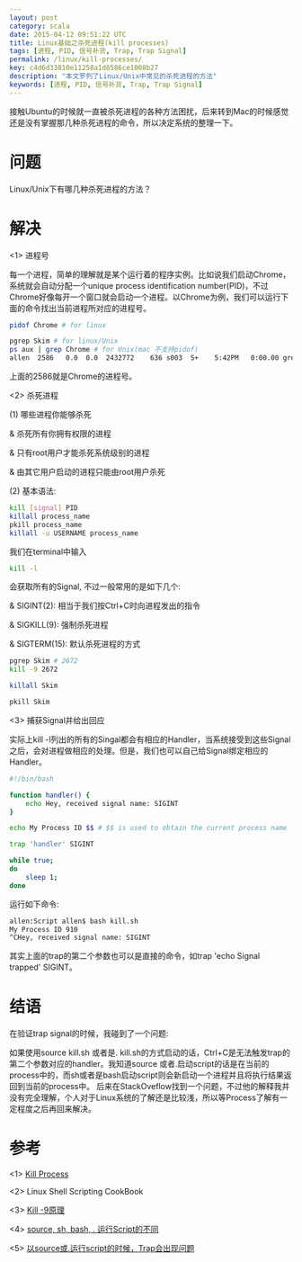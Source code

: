 ```yaml
---
layout: post
category: scala
date: 2015-04-12 09:51:22 UTC
title: Linux基础之杀死进程(kill processes)
tags: [进程, PID, 信号补货, Trap, Trap Signal]
permalink: /linux/kill-processes/
key: c4d6d33810e11258a1d8586ce1008b27
description: "本文罗列了Linux/Unix中常见的杀死进程的方法"
keywords: [进程, PID, 信号补货, Trap, Trap Signal]
---
```


接触Ubuntu的时候就一直被杀死进程的各种方法困扰，后来转到Mac的时候感觉还是没有掌握那几种杀死进程的命令，所以决定系统的整理一下。

# 问题
Linux/Unix下有哪几种杀死进程的方法？

# 解决

<1> 进程号

每一个进程，简单的理解就是某个运行着的程序实例。比如说我们启动Chrome，系统就会自动分配一个unique process identification number(PID)，不过Chrome好像每开一个窗口就会启动一个进程。以Chrome为例，我们可以运行下面的命令找出当前进程所对应的进程号。

```bash
pidof Chrome # for linux 

pgrep Skim # for linux/Unix
ps aux | grep Chrome # for Unix(mac 不支持pidof)
allen  2586   0.0  0.0  2432772    636 s003  S+    5:42PM   0:00.00 grep chrome
```

上面的2586就是Chrome的进程号。

<2> 杀死进程

(1) 哪些进程你能够杀死

& 杀死所有你拥有权限的进程

& 只有root用户才能杀死系统级别的进程

& 由其它用户启动的进程只能由root用户杀死

(2) 基本语法:

```bash
kill [signal] PID
killall process_name
pkill process_name
killall -u USERNAME process_name
```

我们在terminal中输入 

```bash 
kill -l
```

会获取所有的Signal, 不过一般常用的是如下几个:

& SIGINT(2): 相当于我们按Ctrl+C时向进程发出的指令

& SIGKILL(9): 强制杀死进程

& SIGTERM(15): 默认杀死进程的方式

```bash
pgrep Skim # 2672
kill -9 2672

killall Skim

pkill Skim
```

<3> 捕获Signal并给出回应

实际上kill -l列出的所有的Singal都会有相应的Handler，当系统接受到这些Signal之后，会对进程做相应的处理。但是，我们也可以自己给Signal绑定相应的Handler。

```bash
#!/bin/bash

function handler() {
    echo Hey, received signal name: SIGINT
}

echo My Process ID $$ # $$ is used to obtain the current process name

trap 'handler' SIGINT

while true;
do 
    sleep 1;
done
```

运行如下命令:

```bash
allen:Script allen$ bash kill.sh 
My Process ID 910
^CHey, received signal name: SIGINT
```

其实上面的trap的第二个参数也可以是直接的命令，如trap 'echo Signal trapped' SIGINT。

# 结语
在验证trap signal的时候，我碰到了一个问题:

如果使用source kill.sh 或者是. kill.sh的方式启动的话，Ctrl+C是无法触发trap的第二个参数对应的handler。我知道source 或者.启动script的话是在当前的process中的，而sh或者是bash启动script则会新启动一个进程并且将执行结果返回到当前的process中。
后来在StackOveflow找到一个问题，不过他的解释我并没有完全理解，个人对于Linux系统的了解还是比较浅，所以等Process了解有一定程度之后再回来解决。

# 参考
<1> [Kill Process](http://www.cyberciti.biz/faq/kill-process-in-linux-or-terminate-a-process-in-unix-or-linux-systems/)

<2> Linux Shell Scripting CookBook

<3> [Kill -9原理](http://unix.stackexchange.com/questions/5642/what-if-kill-9-does-not-work)

<4> [source, sh, bash, . 运行Script的不同](http://superuser.com/questions/176783/what-is-the-difference-between-executing-a-bash-script-and-sourcing-a-bash-scrip)

<5> [以source或.运行script的时候，Trap会出现问题](http://stackoverflow.com/questions/10630059/why-is-this-simple-bash-trap-failing)